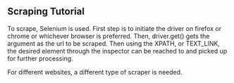 ## Scraping Tutorial

To scrape, Selenium is used. First step is to initiate the driver on firefox or chrome or whichever browser is preferred.
Then, driver.get() gets the argument as the url to be scraped. 
Then using the XPATH, or TEXT_LINK, the desired element through the inspector can be reached to and picked up for further processing.

For different websites, a different type of scraper is needed.

